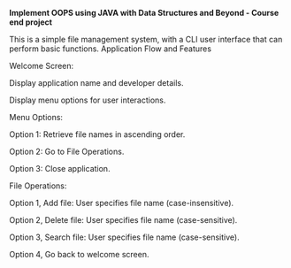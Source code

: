 **Implement OOPS using JAVA with Data Structures and Beyond - Course end project**

This is a simple file management system, with a CLI user interface that can perform basic functions.
Application Flow and Features 

Welcome Screen:  

Display application name and developer details. 

Display menu options for user interactions. 

 

Menu Options:  

Option 1: Retrieve file names in ascending order. 

Option 2: Go to File Operations. 

Option 3: Close application. 

 

File Operations: 

Option 1, Add file: User specifies file name (case-insensitive). 

Option 2, Delete file: User specifies file name (case-sensitive). 

Option 3, Search file: User specifies file name (case-sensitive). 

Option 4, Go back to welcome screen. 
